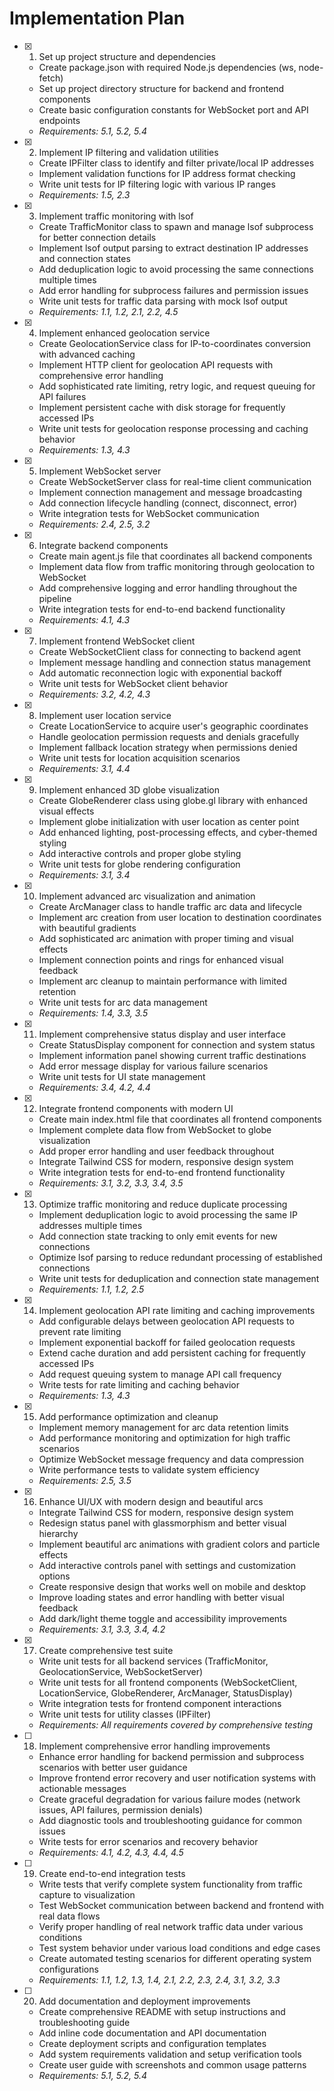 # Implementation Plan

- [x] 1. Set up project structure and dependencies
  - Create package.json with required Node.js dependencies (ws, node-fetch)
  - Set up project directory structure for backend and frontend components
  - Create basic configuration constants for WebSocket port and API endpoints
  - _Requirements: 5.1, 5.2, 5.4_

- [x] 2. Implement IP filtering and validation utilities
  - Create IPFilter class to identify and filter private/local IP addresses
  - Implement validation functions for IP address format checking
  - Write unit tests for IP filtering logic with various IP ranges
  - _Requirements: 1.5, 2.3_

- [x] 3. Implement traffic monitoring with lsof
  - Create TrafficMonitor class to spawn and manage lsof subprocess for better connection details
  - Implement lsof output parsing to extract destination IP addresses and connection states
  - Add deduplication logic to avoid processing the same connections multiple times
  - Add error handling for subprocess failures and permission issues
  - Write unit tests for traffic data parsing with mock lsof output
  - _Requirements: 1.1, 1.2, 2.1, 2.2, 4.5_

- [x] 4. Implement enhanced geolocation service
  - Create GeolocationService class for IP-to-coordinates conversion with advanced caching
  - Implement HTTP client for geolocation API requests with comprehensive error handling
  - Add sophisticated rate limiting, retry logic, and request queuing for API failures
  - Implement persistent cache with disk storage for frequently accessed IPs
  - Write unit tests for geolocation response processing and caching behavior
  - _Requirements: 1.3, 4.3_

- [x] 5. Implement WebSocket server
  - Create WebSocketServer class for real-time client communication
  - Implement connection management and message broadcasting
  - Add connection lifecycle handling (connect, disconnect, error)
  - Write integration tests for WebSocket communication
  - _Requirements: 2.4, 2.5, 3.2_

- [x] 6. Integrate backend components
  - Create main agent.js file that coordinates all backend components
  - Implement data flow from traffic monitoring through geolocation to WebSocket
  - Add comprehensive logging and error handling throughout the pipeline
  - Write integration tests for end-to-end backend functionality
  - _Requirements: 4.1, 4.3_

- [x] 7. Implement frontend WebSocket client
  - Create WebSocketClient class for connecting to backend agent
  - Implement message handling and connection status management
  - Add automatic reconnection logic with exponential backoff
  - Write unit tests for WebSocket client behavior
  - _Requirements: 3.2, 4.2, 4.3_

- [x] 8. Implement user location service
  - Create LocationService to acquire user's geographic coordinates
  - Handle geolocation permission requests and denials gracefully
  - Implement fallback location strategy when permissions denied
  - Write unit tests for location acquisition scenarios
  - _Requirements: 3.1, 4.4_

- [x] 9. Implement enhanced 3D globe visualization
  - Create GlobeRenderer class using globe.gl library with enhanced visual effects
  - Implement globe initialization with user location as center point
  - Add enhanced lighting, post-processing effects, and cyber-themed styling
  - Add interactive controls and proper globe styling
  - Write unit tests for globe rendering configuration
  - _Requirements: 3.1, 3.4_

- [x] 10. Implement advanced arc visualization and animation
  - Create ArcManager class to handle traffic arc data and lifecycle
  - Implement arc creation from user location to destination coordinates with beautiful gradients
  - Add sophisticated arc animation with proper timing and visual effects
  - Implement connection points and rings for enhanced visual feedback
  - Implement arc cleanup to maintain performance with limited retention
  - Write unit tests for arc data management
  - _Requirements: 1.4, 3.3, 3.5_

- [x] 11. Implement comprehensive status display and user interface
  - Create StatusDisplay component for connection and system status
  - Implement information panel showing current traffic destinations
  - Add error message display for various failure scenarios
  - Write unit tests for UI state management
  - _Requirements: 3.4, 4.2, 4.4_

- [x] 12. Integrate frontend components with modern UI
  - Create main index.html file that coordinates all frontend components
  - Implement complete data flow from WebSocket to globe visualization
  - Add proper error handling and user feedback throughout
  - Integrate Tailwind CSS for modern, responsive design system
  - Write integration tests for end-to-end frontend functionality
  - _Requirements: 3.1, 3.2, 3.3, 3.4, 3.5_

- [x] 13. Optimize traffic monitoring and reduce duplicate processing
  - Implement deduplication logic to avoid processing the same IP addresses multiple times
  - Add connection state tracking to only emit events for new connections
  - Optimize lsof parsing to reduce redundant processing of established connections
  - Write unit tests for deduplication and connection state management
  - _Requirements: 1.1, 1.2, 2.5_

- [x] 14. Implement geolocation API rate limiting and caching improvements
  - Add configurable delays between geolocation API requests to prevent rate limiting
  - Implement exponential backoff for failed geolocation requests
  - Extend cache duration and add persistent caching for frequently accessed IPs
  - Add request queuing system to manage API call frequency
  - Write tests for rate limiting and caching behavior
  - _Requirements: 1.3, 4.3_

- [x] 15. Add performance optimization and cleanup
  - Implement memory management for arc data retention limits
  - Add performance monitoring and optimization for high traffic scenarios
  - Optimize WebSocket message frequency and data compression
  - Write performance tests to validate system efficiency
  - _Requirements: 2.5, 3.5_

- [x] 16. Enhance UI/UX with modern design and beautiful arcs
  - Integrate Tailwind CSS for modern, responsive design system
  - Redesign status panel with glassmorphism and better visual hierarchy
  - Implement beautiful arc animations with gradient colors and particle effects
  - Add interactive controls panel with settings and customization options
  - Create responsive design that works well on mobile and desktop
  - Improve loading states and error handling with better visual feedback
  - Add dark/light theme toggle and accessibility improvements
  - _Requirements: 3.1, 3.3, 3.4, 4.2_

- [x] 17. Create comprehensive test suite
  - Write unit tests for all backend services (TrafficMonitor, GeolocationService, WebSocketServer)
  - Write unit tests for all frontend components (WebSocketClient, LocationService, GlobeRenderer, ArcManager, StatusDisplay)
  - Write integration tests for frontend component interactions
  - Write unit tests for utility classes (IPFilter)
  - _Requirements: All requirements covered by comprehensive testing_

- [ ] 18. Implement comprehensive error handling improvements
  - Enhance error handling for backend permission and subprocess scenarios with better user guidance
  - Improve frontend error recovery and user notification systems with actionable messages
  - Create graceful degradation for various failure modes (network issues, API failures, permission denials)
  - Add diagnostic tools and troubleshooting guidance for common issues
  - Write tests for error scenarios and recovery behavior
  - _Requirements: 4.1, 4.2, 4.3, 4.4, 4.5_

- [ ] 19. Create end-to-end integration tests
  - Write tests that verify complete system functionality from traffic capture to visualization
  - Test WebSocket communication between backend and frontend with real data flows
  - Verify proper handling of real network traffic data under various conditions
  - Test system behavior under various load conditions and edge cases
  - Create automated testing scenarios for different operating system configurations
  - _Requirements: 1.1, 1.2, 1.3, 1.4, 2.1, 2.2, 2.3, 2.4, 3.1, 3.2, 3.3_

- [ ] 20. Add documentation and deployment improvements
  - Create comprehensive README with setup instructions and troubleshooting guide
  - Add inline code documentation and API documentation
  - Create deployment scripts and configuration templates
  - Add system requirements validation and setup verification tools
  - Create user guide with screenshots and common usage patterns
  - _Requirements: 5.1, 5.2, 5.4_